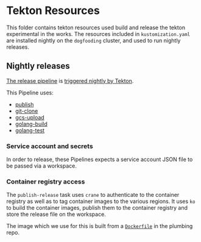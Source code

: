 # Tekton Resources

This folder contains tekton resources used build and release the tekton experimental in the works.
The resources included in `kustomization.yaml` are installed nightly on the `dogfooding`
cluster, and used to run nightly releases.

## Nightly releases

[The release pipeline](release-pipeline.yaml) is
[triggered nightly by Tekton](https://github.com/tektoncd/plumbing/tree/master/tekton/resources/nightly-release).

This Pipeline uses:

- [publish](publish.yaml)
- [git-clone](https://hub.tekton.dev/tekton/task/git-clone)
- [gcs-upload](https://hub.tekton.dev/tekton/task/gcs-upload)
- [golang-build](https://hub.tekton.dev/tekton/task/golang-build)
- [golang-test](https://hub.tekton.dev/tekton/task/golang-test)

### Service account and secrets

In order to release, these Pipelines expects a service account JSON file to be
passed via a workspace.

### Container registry access

The `publish-release` task uses `crane` to authenticate to the container registry as well
as to tag container images to the various regions. It uses `ko` to build the container
images, publish them to the container registry and store the release file on the workspace.

The image which we use for this is built from a [`Dockerfile`](https://github.com/tektoncd/plumbing/blob/main/tekton/images/ko/Dockerfile)
in the plumbing repo.
